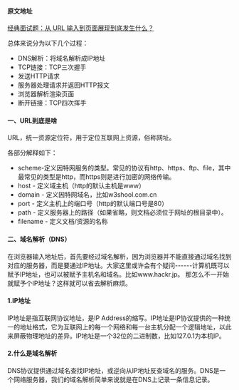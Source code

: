#### 原文地址
[经典面试题：从 URL 输入到页面展现到底发生什么？](https://zhuanlan.zhihu.com/p/57895541)

总体来说分为以下几个过程：

* DNS解析：将域名解析成IP地址
* TCP链接：TCP三次握手
* 发送HTTP请求
* 服务器处理请求并返回HTTP报文
* 浏览器解析渲染页面
* 断开链接：TCP四次挥手

#### 一、URL到底是啥

URL，统一资源定位符，用于定位互联网上资源，俗称网址。

各部分解释如下：

* scheme-定义因特网服务的类型。常见的协议有http、https、ftp、file，其中最常见的类型是http，而https则是进行加密的网络传输。
* host - 定义域主机（http的默认主机是www）
* domain - 定义因特网域名，比如w3shool.com.cn 
* port - 定义主机上的端口号（http的默认端口号是80）
* path - 定义服务器上的路径（如果省略，则文档必须位于网址的根目录中）。
* filename - 定义文档/资源的名称

#### 二、域名解析（DNS）

在浏览器输入地址后，首先要经过域名解析，因为浏览器并不能直接通过域名找到对应的服务器，而是要通过IP地址。大家这里或许会有个疑问------计算机既可以赋予IP地址，也可以被赋予主机名和域名。比如www.hackr.jp。 那怎么不一开始就赋予个IP地址？这样就可以省去解析麻烦。

#### 1.IP地址

IP地址是指互联网协议地址，是IP Address的缩写。IP地址是IP协议提供的一种统一的地址格式，它为互联网上的每一个网络和每一台主机分配一个逻辑地址，以此来屏蔽物理地址的差异。IP地址是一个32位的二进制数，比如127.0.1为本机IP。

#### 2.什么是域名解析

DNS协议提供通过域名查找IP地址，或逆向从IP地址反查域名的服务。DNS是一个网络服务器，我们的域名解析简单来说就是在DNS上记录一条信息记录。

